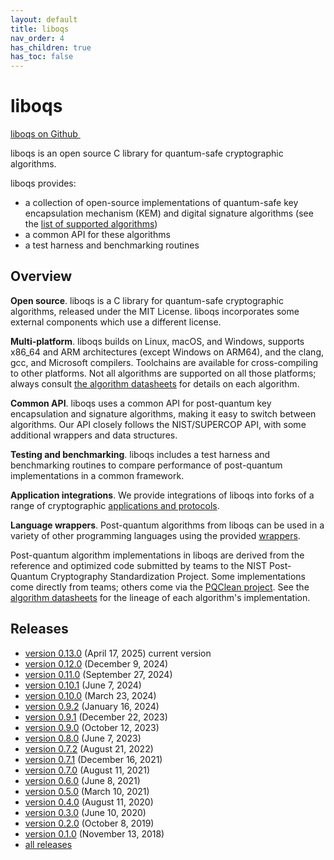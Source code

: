 ```yaml
---
layout: default
title: liboqs
nav_order: 4
has_children: true
has_toc: false
---
```


# liboqs

<div class="float-right"><a class="btn btn-purple" href="https://github.com/open-quantum-safe/liboqs">liboqs on Github <img src="{{ site.baseurl }}/img/logos/GitHub-Mark-Light-64px.png" style="height: 1em; padding-left: 1em; margin-bottom: -2px;"></a></div>

liboqs is an open source C library for quantum-safe cryptographic algorithms.

liboqs provides:


- a collection of open-source implementations of quantum-safe key encapsulation mechanism (KEM) and digital signature algorithms (see the [list of supported algorithms](algorithms))
- a common API for these algorithms
- a test harness and benchmarking routines

## Overview

**Open source**. liboqs is a C library for quantum-safe cryptographic algorithms, released under the MIT License. liboqs incorporates some external components which use a different license.

**Multi-platform**. liboqs builds on Linux, macOS, and Windows, supports x86_64 and ARM architectures (except Windows on ARM64), and the clang, gcc, and Microsoft compilers.  Toolchains are available for cross-compiling to other platforms. Not all algorithms are supported on all those platforms; always consult [the algorithm datasheets](algorithms) for details on each algorithm.

**Common API**. liboqs uses a common API for post-quantum key encapsulation and signature algorithms, making it easy to switch between algorithms. Our API closely follows the NIST/SUPERCOP API, with some additional wrappers and data structures.

**Testing and benchmarking**. liboqs includes a test harness and benchmarking routines to compare performance of post-quantum implementations in a common framework.

**Application integrations**. We provide integrations of liboqs into forks of a range of cryptographic [applications and protocols](../applications).

**Language wrappers**. Post-quantum algorithms from liboqs can be used in a variety of other programming languages using the provided [wrappers](wrappers).

Post-quantum algorithm implementations in liboqs are derived from the reference and optimized code submitted by teams to the NIST Post-Quantum Cryptography Standardization Project.  Some implementations come directly from teams; others come via the [PQClean project](https://github.com/PQClean/PQClean).  See the [algorithm datasheets](algorithms) for the lineage of each algorithm's implementation.

## Releases

- [version 0.13.0](https://github.com/open-quantum-safe/liboqs/releases/tag/0.13.0) (April 17, 2025) <span class="label label-green">current version</span>
- [version 0.12.0](https://github.com/open-quantum-safe/liboqs/releases/tag/0.12.0) (December 9, 2024)
- [version 0.11.0](https://github.com/open-quantum-safe/liboqs/releases/tag/0.11.0) (September 27, 2024)
- [version 0.10.1](https://github.com/open-quantum-safe/liboqs/releases/tag/0.10.1) (June 7, 2024)
- [version 0.10.0](https://github.com/open-quantum-safe/liboqs/releases/tag/0.10.0) (March 23, 2024)
- [version 0.9.2](https://github.com/open-quantum-safe/liboqs/releases/tag/0.9.2) (January 16, 2024)
- [version 0.9.1](https://github.com/open-quantum-safe/liboqs/releases/tag/0.9.1) (December 22, 2023)
- [version 0.9.0](https://github.com/open-quantum-safe/liboqs/releases/tag/0.9.0) (October 12, 2023)
- [version 0.8.0](https://github.com/open-quantum-safe/liboqs/releases/tag/0.8.0) (June 7, 2023)
- [version 0.7.2](https://github.com/open-quantum-safe/liboqs/releases/tag/0.7.2) (August 21, 2022)
- [version 0.7.1](https://github.com/open-quantum-safe/liboqs/releases/tag/0.7.1) (December 16, 2021)
- [version 0.7.0](https://github.com/open-quantum-safe/liboqs/releases/tag/0.7.0) (August 11, 2021)
- [version 0.6.0](https://github.com/open-quantum-safe/liboqs/releases/tag/0.6.0) (June 8, 2021)
- [version 0.5.0](https://github.com/open-quantum-safe/liboqs/releases/tag/0.5.0) (March 10, 2021)
- [version 0.4.0](https://github.com/open-quantum-safe/liboqs/releases/tag/0.4.0) (August 11, 2020)
- [version 0.3.0](https://github.com/open-quantum-safe/liboqs/releases/tag/0.3.0) (June 10, 2020)
- [version 0.2.0](https://github.com/open-quantum-safe/liboqs/releases/tag/0.2.0) (October 8, 2019)
- [version 0.1.0](https://github.com/open-quantum-safe/liboqs/releases/tag/master-0.1.0) (November 13, 2018)
- [all releases](https://github.com/open-quantum-safe/liboqs/releases)
